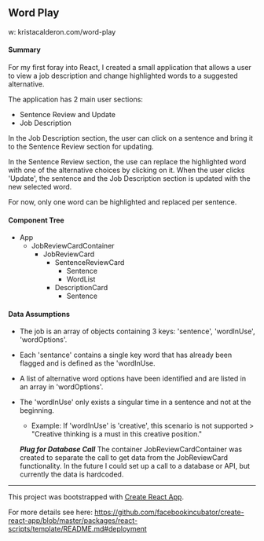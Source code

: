 ## Word Play
w: kristacalderon.com/word-play

#### Summary
For my first foray into React, I created a small application that allows a user to view a job description and change highlighted words to a suggested alternative. 

   The application has 2 main user sections:  
* Sentence Review and Update
* Job Description

In the Job Description section, the user can click on a sentence and bring it to the Sentence Review section for updating. 

In the Sentence Review section, the use can replace the highlighted word with one of the alternative choices by clicking on it. When the user clicks 'Update', the sentence and the Job Description section is updated with the new selected word.

For now, only one word can be highlighted and replaced per sentence.

#### Component Tree
* App
  * JobReviewCardContainer
    * JobReviewCard
      * SentenceReviewCard
        * Sentence
        * WordList
      * DescriptionCard
        * Sentence 

#### Data Assumptions
 - The job is an array of objects containing 3 keys: 'sentence', 'wordInUse', 'wordOptions'.
 - Each 'sentance' contains a single key word that has already been flagged and is defined as the 'wordInUse. 
 - A list of alternative word options have been identified and are listed in an array in 'wordOptions'. 
 - The 'wordInUse' only exists a singular time in a sentence and not at the beginning. 
   - Example: If 'wordInUse' is 'creative', this scenario is not supported > "Creative thinking is a must in this creative position."
   
   ***Plug for Database Call*** 
   The container JobReviewCardContainer was created to separate the call to get data from the JobReviewCard functionality. In the future I could set up a call to a database or API, but currently the data is hardcoded.

---------------------------------------

This project was bootstrapped with [Create React App](https://github.com/facebookincubator/create-react-app).

For more details see here: https://github.com/facebookincubator/create-react-app/blob/master/packages/react-scripts/template/README.md#deployment
